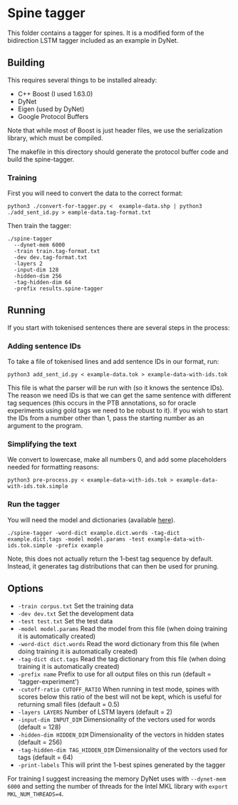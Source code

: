 # Spine tagger

This folder contains a tagger for spines.
It is a modified form of the bidirection LSTM tagger included as an example in DyNet.

## Building

This requires several things to be installed already:

- C++ Boost (I used 1.63.0)
- DyNet
- Eigen (used by DyNet)
- Google Protocol Buffers

Note that while most of Boost is just header files, we use the serialization library, which must be compiled.

The makefile in this directory should generate the protocol buffer code and build the spine-tagger.

### Training

First you will need to convert the data to the correct format:

```Shell
python3 ./convert-for-tagger.py <  example-data.shp | python3 ./add_sent_id.py > eample-data.tag-format.txt
```

Then train the tagger:

```Shell
./spine-tagger
  --dynet-mem 6000
  -train train.tag-format.txt
  -dev dev.tag-format.txt
  -layers 2
  -input-dim 128
  -hidden-dim 256
  -tag-hidden-dim 64
  -prefix results.spine-tagger
```

## Running

If you start with tokenised sentences there are several steps in the process:

### Adding sentence IDs

To take a file of tokenised lines and add sentence IDs in our format, run:

```Shell
python3 add_sent_id.py < example-data.tok > example-data-with-ids.tok
```

This file is what the parser will be run with (so it knows the sentence IDs).
The reason we need IDs is that we can get the same sentence with different tag sequences (this occurs in the PTB annotations, so for oracle experiments using gold tags we need to be robust to it).
If you wish to start the IDs from a number other than 1, pass the starting number as an argument to the program.

### Simplifying the text

We convert to lowercase, make all numbers 0, and add some placeholders needed for formatting reasons:

```Shell
python3 pre-process.py < example-data-with-ids.tok > example-data-with-ids.tok.simple
```

### Run the tagger

You will need the model and dictionaries (available [here](https://www.dropbox.com/s/m0jjylo1mantz7q/Kummerfeld-Klein-2017.tagger.models.tgz?dl=0)).

```Shell
./spine-tagger -word-dict example.dict.words -tag-dict example.dict.tags -model model.params -test example-data-with-ids.tok.simple -prefix example
```

Note, this does not actually return the 1-best tag sequence by default.
Instead, it generates tag distributions that can then be used for pruning.

## Options

- `-train corpus.txt` Set the training data
- `-dev dev.txt` Set the development data
- `-test test.txt` Set the test data
- `-model model.params` Read the model from this file (when doing training it is automatically created)
- `-word-dict dict.words` Read the word dictionary from this file (when doing training it is automatically created)
- `-tag-dict dict.tags` Read the tag dictionary from this file (when doing training it is automatically created)
- `-prefix name` Prefix to use for all output files on this run (default = 'tagger-experiment')
- `-cutoff-ratio CUTOFF_RATIO` When running in test mode, spines with scores below this ratio of the best will not be kept, which is useful for returning small files (default = 0.5)
- `-layers LAYERS` Number of LSTM layers (default = 2)
- `-input-dim INPUT_DIM` Dimensionality of the vectors used for words (default = 128)
- `-hidden-dim HIDDEN_DIM` Dimensionality of the vectors in hidden states (default = 256)
- `-tag-hidden-dim TAG_HIDDEN_DIM` Dimensionality of the vectors used for tags (default = 64)
- `-print-labels` This will print the 1-best spines generated by the tagger

For training I suggest increasing the memory DyNet uses with `--dynet-mem 6000` and setting the number of threads for the Intel MKL library with `export MKL_NUM_THREADS=4`.

